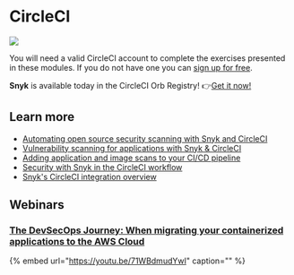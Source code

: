 # CircleCI

![](https://partner-workshop-assets.s3.us-east-2.amazonaws.com/dotnet-2.png)

You will need a valid CircleCI account to complete the exercises presented in these modules. If you do not have one you can [sign up for free](https://circleci.com/signup/?source-button=free).

**Snyk** is available today in the CircleCI Orb Registry! 👉[Get it now!](https://circleci.com/orbs/registry/orb/snyk/snyk)

## Learn more

* [Automating open source security scanning with Snyk and CircleCI](https://snyk.io/blog/automating-open-source-security-scanning-with-snyk-and-circleci/)
* [Vulnerability scanning for applications with Snyk & CircleCI](https://www.hashicorp.com/resources/hashicorp-live-vulnerability-scanning-applications-with-snyk-and-circleci/)
* [Adding application and image scans to your CI/CD pipeline](https://circleci.com/blog/adding-application-and-image-scanning-to-your-cicd-pipeline/)
* [Security with Snyk in the CircleCI workflow](https://circleci.com/blog/security-with-snyk-in-the-circleci-workflow/)
* [Snyk's CircleCI integration overview](https://support.snyk.io/hc/en-us/articles/360004002278-CircleCI-integration-overview)

## Webinars

### [The DevSecOps Journey: When migrating your containerized applications to the AWS Cloud](https://github.com/snyk-partners/snyk-circleci-eks/blob/develop/resources/AWS_Circle_Snyk_shared_webinar.pdf)

{% embed url="https://youtu.be/71WBdmudYwI" caption="" %}

